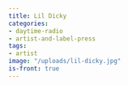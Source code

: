 ```yaml
---
title: Lil Dicky
categories:
- daytime-radio
- artist-and-label-press
tags:
- artist
image: "/uploads/lil-dicky.jpg"
is-front: true
---
```


